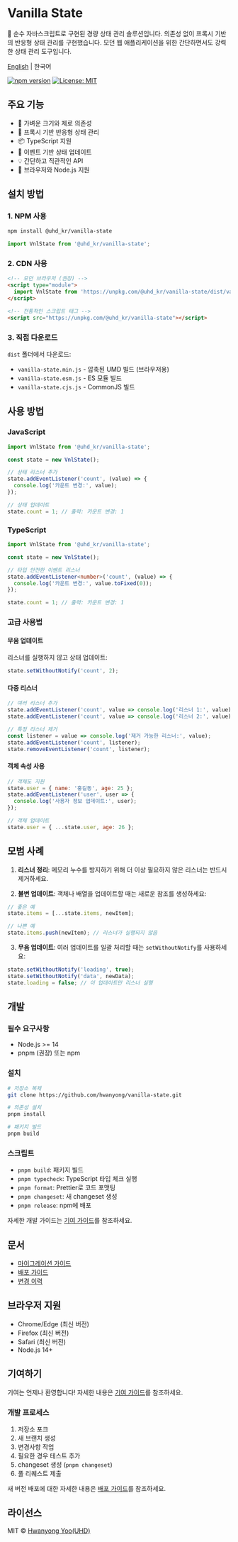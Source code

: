 # Vanilla State

🚀 순수 자바스크립트로 구현된 경량 상태 관리 솔루션입니다. 의존성 없이 프록시 기반의 반응형 상태 관리를 구현했습니다. 모던 웹 애플리케이션을 위한 간단하면서도 강력한 상태 관리 도구입니다.

[English](README.md) | 한국어

[![npm version](https://badge.fury.io/js/@uhd_kr/vanilla-state.svg)](https://badge.fury.io/js/@uhd_kr/vanilla-state)
[![License: MIT](https://img.shields.io/badge/License-MIT-yellow.svg)](https://opensource.org/licenses/MIT)

## 주요 기능

- 🚀 가벼운 크기와 제로 의존성
- 🔄 프록시 기반 반응형 상태 관리
- 📦 TypeScript 지원
- 🎯 이벤트 기반 상태 업데이트
- 💡 간단하고 직관적인 API
- 📱 브라우저와 Node.js 지원

## 설치 방법

### 1. NPM 사용
```bash
npm install @uhd_kr/vanilla-state
```

```javascript
import VnlState from '@uhd_kr/vanilla-state';
```

### 2. CDN 사용
```html
<!-- 모던 브라우저 (권장) -->
<script type="module">
  import VnlState from 'https://unpkg.com/@uhd_kr/vanilla-state/dist/vanilla-state.esm.js';
</script>

<!-- 전통적인 스크립트 태그 -->
<script src="https://unpkg.com/@uhd_kr/vanilla-state"></script>
```

### 3. 직접 다운로드
`dist` 폴더에서 다운로드:
- `vanilla-state.min.js` - 압축된 UMD 빌드 (브라우저용)
- `vanilla-state.esm.js` - ES 모듈 빌드
- `vanilla-state.cjs.js` - CommonJS 빌드

## 사용 방법

### JavaScript

```javascript
import VnlState from '@uhd_kr/vanilla-state';

const state = new VnlState();

// 상태 리스너 추가
state.addEventListener('count', (value) => {
  console.log('카운트 변경:', value);
});

// 상태 업데이트
state.count = 1; // 출력: 카운트 변경: 1
```

### TypeScript

```typescript
import VnlState from '@uhd_kr/vanilla-state';

const state = new VnlState();

// 타입 안전한 이벤트 리스너
state.addEventListener<number>('count', (value) => {
  console.log('카운트 변경:', value.toFixed(0));
});

state.count = 1; // 출력: 카운트 변경: 1
```

### 고급 사용법

#### 무음 업데이트
리스너를 실행하지 않고 상태 업데이트:
```javascript
state.setWithoutNotify('count', 2);
```

#### 다중 리스너
```javascript
// 여러 리스너 추가
state.addEventListener('count', value => console.log('리스너 1:', value));
state.addEventListener('count', value => console.log('리스너 2:', value));

// 특정 리스너 제거
const listener = value => console.log('제거 가능한 리스너:', value);
state.addEventListener('count', listener);
state.removeEventListener('count', listener);
```

#### 객체 속성 사용
```javascript
// 객체도 지원
state.user = { name: '홍길동', age: 25 };
state.addEventListener('user', user => {
  console.log('사용자 정보 업데이트:', user);
});

// 객체 업데이트
state.user = { ...state.user, age: 26 };
```

## 모범 사례

1. **리스너 정리**: 메모리 누수를 방지하기 위해 더 이상 필요하지 않은 리스너는 반드시 제거하세요.

2. **불변 업데이트**: 객체나 배열을 업데이트할 때는 새로운 참조를 생성하세요:
```javascript
// 좋은 예
state.items = [...state.items, newItem];

// 나쁜 예
state.items.push(newItem); // 리스너가 실행되지 않음
```

3. **무음 업데이트**: 여러 업데이트를 일괄 처리할 때는 `setWithoutNotify`를 사용하세요:
```javascript
state.setWithoutNotify('loading', true);
state.setWithoutNotify('data', newData);
state.loading = false; // 이 업데이트만 리스너 실행
```

## 개발

### 필수 요구사항
- Node.js >= 14
- pnpm (권장) 또는 npm

### 설치
```bash
# 저장소 복제
git clone https://github.com/hwanyong/vanilla-state.git

# 의존성 설치
pnpm install

# 패키지 빌드
pnpm build
```

### 스크립트
- `pnpm build`: 패키지 빌드
- `pnpm typecheck`: TypeScript 타입 체크 실행
- `pnpm format`: Prettier로 코드 포맷팅
- `pnpm changeset`: 새 changeset 생성
- `pnpm release`: npm에 배포

자세한 개발 가이드는 [기여 가이드](CONTRIBUTING.md)를 참조하세요.

## 문서

- [마이그레이션 가이드](docs/MIGRATION.md)
- [배포 가이드](docs/DEPLOYMENT.md)
- [변경 이력](docs/CHANGELOG.md)

## 브라우저 지원

- Chrome/Edge (최신 버전)
- Firefox (최신 버전)
- Safari (최신 버전)
- Node.js 14+

## 기여하기

기여는 언제나 환영합니다! 자세한 내용은 [기여 가이드](CONTRIBUTING.md)를 참조하세요.

### 개발 프로세스
1. 저장소 포크
2. 새 브랜치 생성
3. 변경사항 작업
4. 필요한 경우 테스트 추가
5. changeset 생성 (`pnpm changeset`)
6. 풀 리퀘스트 제출

새 버전 배포에 대한 자세한 내용은 [배포 가이드](docs/DEPLOYMENT.md)를 참조하세요.

## 라이선스

MIT © [Hwanyong Yoo(UHD)](https://github.com/hwanyong)
